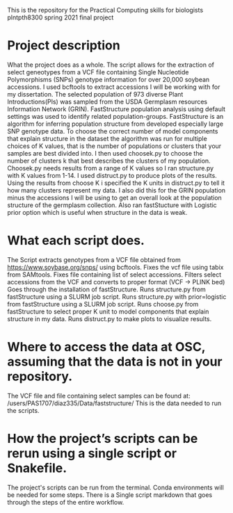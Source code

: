 This is the repository for the Practical Computing skills for biologists plntpth8300 spring 2021 final project 

# Project description
  What the project does as a whole.
The script allows for the extraction of select geneotypes from a VCF file containing Single Nucleotide Polymorphisms (SNPs) genotype information for over 20,000 soybean accessions. I used bcftools to extract accessions I will be working with for my dissertation. The selected population of 973 diverse Plant Introductions(PIs) was sampled from the USDA Germplasm resources Information Network (GRIN). FastStructure  population analysis using default settings was used to identify related population-groups. FastStructure is an algorithm for inferring population structure from developed especially large SNP genotype data. To choose the correct number of model components that explain structure in the dataset the algorithm was run for multiple choices of K values, that is the number of populations or clusters that your samples are best divided into. I then used choosek.py to choose the number of clusters k that best describes the clusters of my population. Choosek.py needs results from a range of K values so I ran structure.py with K values from 1-14. I used distruct.py to produce plots of the results. Using the results from choose K i specified the K units in distruct.py to tell it how many clusters represent my data. I also did this for the GRIN population minus the accessions I will be using to get an overall look at the population structure of the germplasm collection. Also ran fastStucture with Logistic prior option which is useful when structure in the data is weak. 

  
# What each script does.
The Script extracts genotypes from a VCF file obtained from https://www.soybase.org/snps/ using bcftools. 
Fixes the vcf file using tabix from SAMtools. 
Fixes file containing list of select accessions. 
Filters select accessions from the VCF and converts to proper format (VCF -> PLINK bed)
Goes through the installation of fastStructure. 
Runs structure.py from fastStructure using a SLURM job script. 
Runs structure.py with  prior=logistic from fastStructure using a SLURM job script. 
Runs choose.py from fastStructure to select proper K unit to model components that explain structure in my data. 
Runs distruct.py to make plots to visualize results. 


# Where to access the data at OSC, assuming that the data is not in your repository.
The VCF file and file containing select samples can be found at: /users/PAS1707/diaz335/Data/faststructure/
This is the data needed to run the scripts.


# How the project’s scripts can be rerun using a single script or Snakefile.
The project's scripts can be run from the terminal. Conda environments will be needed for some steps. There is a Single script markdown that goes through the steps of the entire workflow.  


